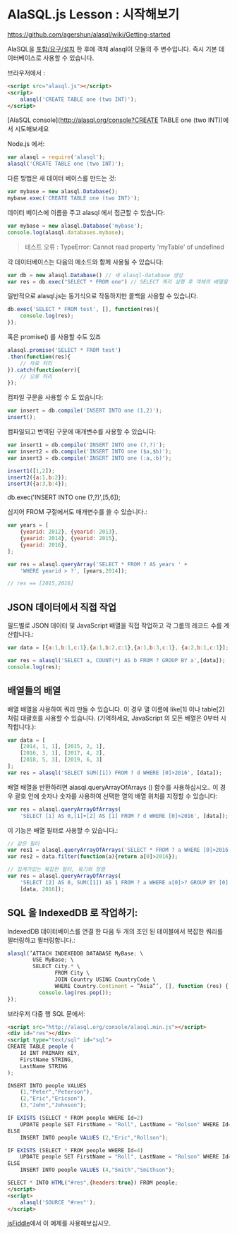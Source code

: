 # AlaSQL.js Lesson : 시작해보기

https://github.com/agershun/alasql/wiki/Getting-started

AlaSQL을 [포함/요구/설치](./install) 한 후에 객체 alasql이 모듈의 주 변수입니다. 즉시 기본 데이터베이스로 사용할 수 있습니다.

브라우저에서  :

```html
<script src="alasql.js"></script>
<script>
    alasql('CREATE TABLE one (two INT)');
</script>
```


[AlaSQL console](http://alasql.org/console?CREATE TABLE one (two INT))에서 시도해보세요

Node.js 에서:

```js
var alasql = require('alasql');
alasql('CREATE TABLE one (two INT)');
```

다른 방법은 새 데이터 베이스를 만드는 것:

```js
var mybase = new alasql.Database();
mybase.exec('CREATE TABLE one (two INT)');
```
    
데이터 베이스에 이름을 주고 alasql 에서 접근할 수 있습니다:

```js
var mybase = new alasql.Database('mybase');
console.log(alasql.databases.mybase);
```
    
> 테스트 오류 : TypeError: Cannot read property 'myTable' of undefined
    
각 데이터베이스는 다음의 메소드와 함께 사용될 수 있습니다:    

```js
var db = new alasql.Database() // 새 alasql-database 생성
var res = db.exec("SELECT * FROM one") // SELECT 쿼리 실행 후 객체의 배열을 반환받음
```
     
일반적으로 alasql.js는 동기식으로 작동하지만 콜백을 사용할 수 있습니다.

```js
db.exec('SELECT * FROM test', [], function(res){
    console.log(res);
});
```
    
혹은 promise() 를 사용할 수도 있죠

```js
alasql.promise('SELECT * FROM test')
.then(function(res){
    // 자료 처리
}).catch(function(err){
    // 오류 처리
});
```
    
컴파일 구문을 사용할 수 도 있습니다:

```js
var insert = db.compile('INSERT INTO one (1,2)');
insert();
```
    
컴파일되고 번역된 구문에 매개변수를 사용할 수 있습니다:

```js
var insert1 = db.compile('INSERT INTO one (?,?)');
var insert2 = db.compile('INSERT INTO one ($a,$b)');
var insert3 = db.compile('INSERT INTO one (:a,:b)');

insert1([1,2]);
insert2({a:1,b:2});
insert3({a:3,b:4});
```

db.exec('INSERT INTO one (?,?)',[5,6]);
    
심지어 FROM 구절에서도 매개변수를 쓸 수 있습니다.:

```js
var years = [
    {yearid: 2012}, {yearid: 2013},
    {yearid: 2014}, {yearid: 2015},
    {yearid: 2016},
];

var res = alasql.queryArray('SELECT * FROM ? AS years ' +
    'WHERE yearid > ?', [years,2014]);

// res == [2015,2016]
```

## JSON 데이터에서 직접 작업
필드별로 JSON 데이터 및 JavaScript 배열을 직접 작업하고 각 그룹의 레코드 수를 계산합니다.:

```js
var data = [{a:1,b:1,c:1},{a:1,b:2,c:1},{a:1,b:3,c:1}, {a:2,b:1,c:1}];

var res = alasql('SELECT a, COUNT(*) AS b FROM ? GROUP BY a',[data]);
console.log(res);
```

## 배열들의 배열
배열 배열을 사용하여 쿼리 만들 수 있습니다. 
이 경우 열 이름에  like[1] 이나 table[2] 처럼 대괄호를 사용할 수 있습니다. 
(기억하세요, JavaScript 의 모든 배열은 0부터 시작합니다.):

```js
var data = [
    [2014, 1, 1], [2015, 2, 1],
    [2016, 3, 1], [2017, 4, 2],
    [2018, 5, 3], [2019, 6, 3]
];
var res = alasql('SELECT SUM([1]) FROM ? d WHERE [0]>2016', [data]);
```
        
배열 배열을 반환하려면 alasql.queryArrayOfArrays () 함수를 사용하십시오.. 
이 경우 괄호 안에 숫자나 숫자를 사용하여 선택한 열의 배열 위치를 지정할 수 있습니다:

```js
var res = alasql.queryArrayOfArrays(
    'SELECT [1] AS 0,[1]+[2] AS [1] FROM ? d WHERE [0]>2016', [data]);
```
            
이 기능은 배열 필터로 사용할 수 있습니다.:

```js
// 같은 필터 
var res1 = alasql.queryArrayOfArrays('SELECT * FROM ? a WHERE [0]>2016', [data]);
var res2 = data.filter(function(a){return a[0]>2016});

// 집계가있는 복잡한 필터, 묶기와 정렬
var res = alasql.queryArrayOfArrays(
    'SELECT [2] AS 0, SUM([1]) AS 1 FROM ? a WHERE a[0]>? GROUP BY [0] ORDER BY [1]', 
    [data, 2016]);
```
            
## SQL 을 IndexedDB 로 작업하기:
IndexedDB 데이터베이스를 연결 한 다음 두 개의 조인 된 테이블에서 복잡한 쿼리를 필터링하고 필터링합니다.:

```js
alasql(’ATTACH INDEXEDDB DATABASE MyBase; \ 
        USE MyBase; \
        SELECT City.* \
               FROM City \
               JOIN Country USING CountryCode \
               WHERE Country.Continent = ”Asia”’, [], function (res) {
          console.log(res.pop());
}); 
```

브라우저 다중 행 SQL 문에서:

```html
<script src="http://alasql.org/console/alasql.min.js"></script>
<div id="res"></div>
<script type="text/sql" id="sql">
CREATE TABLE people (
    Id INT PRIMARY KEY,
    FirstName STRING,
    LastName STRING
);

INSERT INTO people VALUES 
    (1,"Peter","Peterson"),
    (2,"Eric","Ericson"),
    (3,"John","Johnson");

IF EXISTS (SELECT * FROM people WHERE Id=2)
    UPDATE people SET FirstName = "Roll", LastName = "Rolson" WHERE Id=2
ELSE
    INSERT INTO people VALUES (2,"Eric","Rollson");

IF EXISTS (SELECT * FROM people WHERE Id=4)
    UPDATE people SET FirstName = "Roll", LastName = "Rolson" WHERE Id=4
ELSE
    INSERT INTO people VALUES (4,"Smith","Smithson");

SELECT * INTO HTML("#res",{headers:true}) FROM people;
</script>
<script>
    alasql('SOURCE "#res"');
</script>
```    
[jsFiddle](http://jsfiddle.net/agershun/n4de6433/4/)에서 이 예제를 사용해보십시오.
